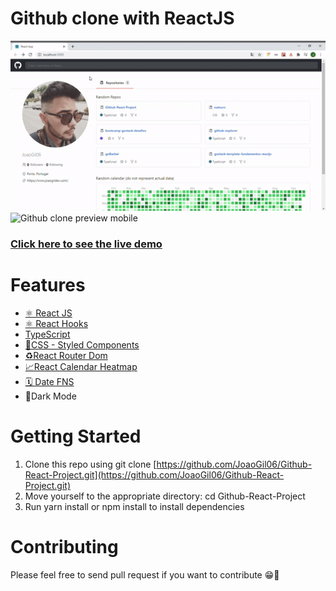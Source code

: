 # Github clone with ReactJS

![Github clone preview desktop](https://github.com/JoaoGil06/Github-React-Project/blob/master/src/assets/githubcloneweb.gif) 
![Github clone preview mobile](https://github.com/JoaoGil06/Github-React-Project/blob/master/src/assets/githubclonemobile.gif)
### [Click here to see the live demo](https://githubclone.joaogil.dev/) 

# Features
* [⚛ React JS](https://reactjs.org/)
* [⚛ React Hooks](https://reactjs.org/docs/hooks-intro.html)
* [TypeScript](https://www.typescriptlang.org/)
* [💅CSS - Styled Components](https://styled-components.com/)
* [♻️React Router Dom](https://github.com/ReactTraining/react-router)
* [📈React Calendar Heatmap](https://github.com/kevinsqi/react-calendar-heatmap)
* [🗓️ Date FNS](https://date-fns.org/)
* 🌃Dark Mode

# Getting Started
1. Clone this repo using git clone [https://github.com/JoaoGil06/Github-React-Project.git](https://github.com/JoaoGil06/Github-React-Project.git)
1. Move yourself to the appropriate directory: cd Github-React-Project
1. Run yarn install or npm install to install dependencies

# Contributing
Please feel free to send pull request if you want to contribute 😁🚀
